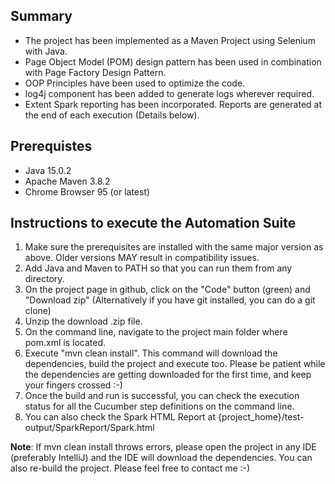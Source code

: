 Summary
--------
- The project has been implemented as a Maven Project using Selenium with Java.
- Page Object Model (POM) design pattern has been used in combination with Page Factory Design Pattern.
- OOP Principles have been used to optimize the code.
- log4j component has been added to generate logs wherever required.
- Extent Spark reporting has been incorporated. Reports are generated at the end of each execution (Details below).

Prerequistes
-------------
- Java 15.0.2
- Apache Maven 3.8.2
- Chrome Browser 95 (or latest)

Instructions to execute the Automation Suite
---------------------------------------------
1) Make sure the prerequisites are installed with the same major version as above. Older versions MAY result in compatibility issues.
2) Add Java and Maven to PATH so that you can run them from any directory.
3) On the project page in github, click on the "Code" button (green) and "Download zip"
  (Alternatively if you have git installed, you can do a git clone)
4) Unzip the download .zip file.
5) On the command line, navigate to the project main folder where pom.xml is located.
6) Execute "mvn clean install". This command will download the dependencies, build the project and execute too.
Please be patient while the dependencies are getting downloaded for the first time, and keep your fingers crossed :-)
7) Once the build and run is successful, you can check the execution status for all the Cucumber step definitions on the command line.
8) You can also check the Spark HTML Report at {project_home}/test-output/SparkReport/Spark.html

**Note**: If mvn clean install throws errors, please open the project in any IDE (preferably IntelliJ) and the IDE will download the dependencies. 
You can also re-build the project.
Please feel free to contact me :-)

